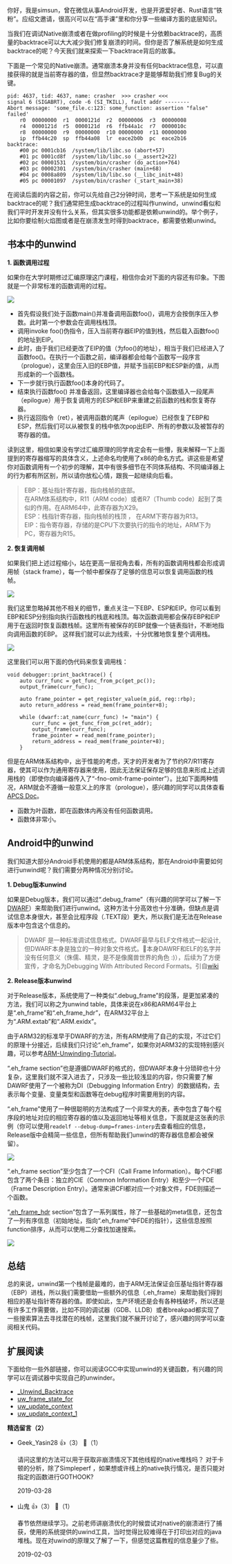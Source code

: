 你好，我是simsun，曾在微信从事Android开发，也是开源爱好者、Rust语言“铁粉”。应绍文邀请，很高兴可以在“高手课”里和你分享一些编译方面的底层知识。

当我们在调试Native崩溃或者在做profiling的时候是十分依赖backtrace的，高质量的backtrace可以大大减少我们修复崩溃的时间。但你是否了解系统是如何生成backtrace的呢？今天我们就来探索一下backtrace背后的故事。

下面是一个常见的Native崩溃。通常崩溃本身并没有任何backtrace信息，可以直接获得的就是当前寄存器的值，但显然backtrace才是能够帮助我们修复Bug的关键。

```
pid: 4637, tid: 4637, name: crasher  >>> crasher <<<
signal 6 (SIGABRT), code -6 (SI_TKILL), fault addr --------
Abort message: 'some_file.c:123: some_function: assertion "false" failed'
    r0  00000000  r1  0000121d  r2  00000006  r3  00000008
    r4  0000121d  r5  0000121d  r6  ffb44a1c  r7  0000010c
    r8  00000000  r9  00000000  r10 00000000  r11 00000000
    ip  ffb44c20  sp  ffb44a08  lr  eace2b0b  pc  eace2b16
backtrace:
    #00 pc 0001cb16  /system/lib/libc.so (abort+57)
    #01 pc 0001cd8f  /system/lib/libc.so (__assert2+22)
    #02 pc 00001531  /system/bin/crasher (do_action+764)
    #03 pc 00002301  /system/bin/crasher (main+68)
    #04 pc 0008a809  /system/lib/libc.so (__libc_init+48)
    #05 pc 00001097  /system/bin/crasher (_start_main+38)
```

在阅读后面的内容之前，你可以先给自己2分钟时间，思考一下系统是如何生成backtrace的呢？我们通常把生成backtrace的过程叫作unwind，unwind看似和我们平时开发并没有什么关系，但其实很多功能都是依赖unwind的。举个例子，比如你要绘制火焰图或者是在崩溃发生时得到backtrace，都需要依赖unwind。

## 书本中的unwind

**1. 函数调用过程**

如果你在大学时期修过汇编原理这门课程，相信你会对下面的内容还有印象。下图就是一个非常标准的函数调用的过程。

![](https://static001.geekbang.org/resource/image/09/2a/09cd560f823de783e22af03a5f837f2a.png?wh=3830%2A1370)

- 首先假设我们处于函数main()并准备调用函数foo()，调用方会按倒序压入参数。此时第一个参数会在调用栈栈顶。
- 调用invoke foo()伪指令，压入当前寄存器EIP的值到栈，然后载入函数foo()的地址到EIP。
- 此时，由于我们已经更改了EIP的值（为foo()的地址），相当于我们已经进入了函数foo()。在执行一个函数之前，编译器都会给每个函数写一段序言（prologue），这里会压入旧的EBP值，并赋予当前EBP和ESP新的值，从而形成新的一个函数栈。
- 下一步就行执行函数foo()本身的代码了。
- 结束执行函数foo() 并准备返回，这里编译器也会给每个函数插入一段尾声（epilogue）用于恢复调用方的ESP和EBP来重建之前函数的栈和恢复寄存器。
- 执行返回指令（ret），被调用函数的尾声（epilogue）已经恢复了EBP和ESP，然后我们可以从被恢复的栈中依次pop出EIP、所有的参数以及被暂存的寄存器的值。

读到这里，相信如果没有学过汇编原理的同学肯定会有一些懵，我来解释一下上面提到的寄存器缩写的具体含义，上述命名均使用了x86的命名方式。讲这些是希望你对函数调用有一个初步的理解，其中有很多细节在不同体系结构、不同编译器上的行为都有所区别，所以请你放松心情，跟我一起继续向后看。

> EBP：基址指针寄存器，指向栈帧的底部。  
> 在ARM体系结构中，R11（ARM code）或者R7（Thumb code）起到了类似的作用。在ARM64中，此寄存器为X29。  
> ESP：栈指针寄存器，指向栈帧的栈顶 ， 在ARM下寄存器为R13。  
> EIP：指令寄存器，存储的是CPU下次要执行的指令的地址，ARM下为PC，寄存器为R15。

**2. 恢复调用帧**

如果我们把上述过程缩小，站在更高一层视角去看，所有的函数调用栈都会形成调用帧（stack frame），每一个帧中都保存了足够的信息可以恢复调用函数的栈帧。

![](https://static001.geekbang.org/resource/image/01/45/017b900048f1be70ec870ea0750d2145.png?wh=1770%2A1016)

我们这里忽略掉其他不相关的细节，重点关注一下EBP、ESP和EIP。你可以看到EBP和ESP分别指向执行函数栈的栈底和栈顶。每次函数调用都会保存EBP和EIP用于在返回时恢复函数栈帧。这里所有被保存的EBP就像一个链表指针，不断地指向调用函数的EBP。 这样我们就可以此为线索，十分优雅地恢复整个调用栈。

![](https://static001.geekbang.org/resource/image/7a/f8/7ab1f6e1774731ec96b9c68843a73df8.png?wh=912%2A1070)

这里我们可以用下面的伪代码来恢复调用栈：

```
void debugger::print_backtrace() {
    auto curr_func = get_func_from_pc(get_pc());
    output_frame(curr_func);

    auto frame_pointer = get_register_value(m_pid, reg::rbp);
    auto return_address = read_mem(frame_pointer+8);

    while (dwarf::at_name(curr_func) != "main") {
        curr_func = get_func_from_pc(ret_addr);
        output_frame(curr_func);
        frame_pointer = read_mem(frame_pointer);
        return_address = read_mem(frame_pointer+8);
    }
```

但是在ARM体系结构中，出于性能的考虑，天才的开发者为了节约R7/R11寄存器，使其可以作为通用寄存器来使用，因此无法保证保存足够的信息来形成上述调用栈的（即使你向编译器传入了“-fno-omit-frame-pointer”）。比如下面两种情况，ARM就会不遵循一般意义上的序言（prologue），感兴趣的同学可以具体查看[APCS Doc](https://www.cl.cam.ac.uk/~fms27/teaching/2001-02/arm-project/02-sort/apcs.txt#1018)。

- 函数为叶函数，即在函数体内再没有任何函数调用。
- 函数体非常小。

## Android中的unwind

我们知道大部分Android手机使用的都是ARM体系结构，那在Android中需要如何进行unwind呢？我们需要分两种情况分别讨论。

**1. Debug版本unwind**

如果是Debug版本，我们可以通过“.debug\_frame”（有兴趣的同学可以了解一下[DWARF](http://www.dwarfstd.org/doc/DWARF4.pdf)）来帮助我们进行unwind。这种方法十分高效也十分准确，但缺点是调试信息本身很大，甚至会比程序段（.TEXT段）更大，所以我们是无法在Release版本中包含这个信息的。

> DWARF 是一种标准调试信息格式。DWARF最早与ELF文件格式一起设计, 但DWARF本身是独立的一种对象文件格式。本身DAWRF和ELF的名字并没有任何意义（侏儒、精灵，是不是像魔兽世界的角色 :)），后续为了方便宣传，才命名为Debugging With Attributed Record Formats。引自[wiki](https://en.wikipedia.org/wiki/DWARF#cite_note-eager-1)

**2. Release版本unwind**

对于Release版本，系统使用了一种类似“.debug\_frame”的段落，是更加紧凑的方法，我们可以称之为unwind table，具体来说在x86和ARM64平台上是“.eh\_frame”和“.eh\_frame\_hdr”，在ARM32平台上为“.ARM.extab”和“.ARM.exidx”。

由于ARM32的标准早于DWARF的方法，所有ARM使用了自己的实现，不过它们的原理十分接近，后续我们只讨论“.eh\_frame”，如果你对ARM32的实现特别感兴趣，可以参考[ARM-Unwinding-Tutorial](https://sourceware.org/binutils/docs/as/ARM-Unwinding-Tutorial.html)。

“.eh\_frame section”也是遵循DWARF的格式的，但DWARF本身十分琐碎也十分复杂，这里我们就不深入进去了，只涉及一些比较浅显的内容，你只需要了解DAWRF使用了一个被称为DI（Debugging Information Entry）的数据结构，去表示每个变量、变量类型和函数等在debug程序时需要用到的内容。

“.eh\_frame”使用了一种很聪明的方法构成了一个非常大的表，表中包含了每个程序段的地址对应的相应寄存器的值以及返回地址等相关信息，下面就是这张表的示例（你可以使用`readelf --debug-dump=frames-interp`去查看相应的信息，Release版中会精简一些信息，但所有帮助我们unwind的寄存器信息都会被保留）。

![](https://static001.geekbang.org/resource/image/03/70/03aa1ebfe910222910dee2b23c7a5770.png?wh=2178%2A462)

“.eh\_frame section”至少包含了一个CFI（Call Frame Information）。每个CFI都包含了两个条目：独立的CIE（Common Information Entry）和至少一个FDE（Frame Description Entry）。通常来讲CFI都对应一个对象文件，FDE则描述一个函数。

“[.eh\_frame\_hdr](https://refspecs.linuxfoundation.org/LSB_1.3.0/gLSB/gLSB/ehframehdr.html) section”包含了一系列属性，除了一些基础的meta信息，还包含了一列有序信息（初始地址，指向“.eh\_frame”中FDE的指针），这些信息按照function排序，从而可以使用二分查找加速搜索。

![](https://static001.geekbang.org/resource/image/ba/d1/ba663ea69e7a64a716e37c7f6710f4d1.png?wh=1162%2A758)

## 总结

总的来说，unwind第一个栈帧是最难的，由于ARM无法保证会压基址指针寄存器（EBP）进栈，所以我们需要借助一些额外的信息（.eh\_frame）来帮助我们得到相应的基址指针寄存器的值。即使如此，生产环境还是会有各种栈破坏，所以还是有许多工作需要做，比如不同的调试器（GDB、LLDB）或者breakpad都实现了一些搜索算法去寻找潜在的栈帧，这里我们就不展开讨论了，感兴趣的同学可以查阅相关代码。

## 扩展阅读

下面给你一些外部链接，你可以阅读GCC中实现unwind的关键函数，有兴趣的同学可以在调试器中实现自己的unwinder。

- [\_Unwind\_Backtrace](https://gcc.gnu.org/git/gitweb.cgi?p=gcc.git%3Ba%3Dblob%3Bf%3Dlibgcc%2Funwind.inc%3Bh%3D12f62bca7335f3738fb723f00b1175493ef46345%3Bhb%3DHEAD#l275)
- [uw\_frame\_state\_for](https://gcc.gnu.org/git/gitweb.cgi?p=gcc.git%3Ba%3Dblob%3Bf%3Dlibgcc%2Funwind-dw2.c%3Bh%3Db262fd9f5b92e2d0ea4f0e65152927de0290fcbd%3Bhb%3DHEAD#l1222)
- [uw\_update\_context](https://gcc.gnu.org/git/gitweb.cgi?p=gcc.git%3Ba%3Dblob%3Bf%3Dlibgcc%2Funwind-dw2.c%3Bh%3Db262fd9f5b92e2d0ea4f0e65152927de0290fcbd%3Bhb%3DHEAD#l1494)
- [uw\_update\_context\_1](https://gcc.gnu.org/git/gitweb.cgi?p=gcc.git%3Ba%3Dblob%3Bf%3Dlibgcc%2Funwind-dw2.c%3Bh%3Db262fd9f5b92e2d0ea4f0e65152927de0290fcbd%3Bhb%3DHEAD#l1376)
<div><strong>精选留言（2）</strong></div><ul>
<li><span>Geek_Yasin28</span> 👍（3） 💬（1）<p>请问这里的方法可以用于获取非崩溃情况下其他线程的native堆栈吗？
对于卡顿的分析，除了Simpleperf ，如果想或许线上的native执行情况，是否只能对指定的函数进行GOTHOOK?</p>2019-03-28</li><br/><li><span>山鬼</span> 👍（3） 💬（1）<p>春节依然继续学习。之前老师讲崩溃优化的时候尝试对native的崩溃进行了捕获，使用的系统提供的uwind工具，当时觉得比较难得在于打印出对应的java堆栈。现在对uwind的原理又了解了一下，但感觉这篇教程的信息量少了些。</p>2019-02-03</li><br/>
</ul>